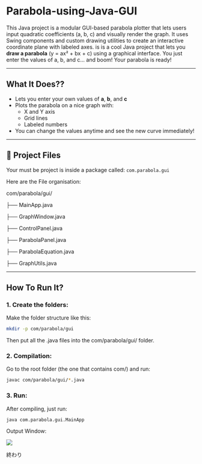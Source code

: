 # Parabola-using-Java-GUI
This Java project is a modular GUI-based parabola plotter that lets users input quadratic coefficients (a, b, c) and visually render the graph. It uses Swing components and custom drawing utilities to create an interactive coordinate plane with labeled axes.
 is is a cool Java project that lets you **draw a parabola** (y = ax² + bx + c) using a graphical interface. You just enter the values of a, b, and c... and boom! Your parabola is ready!

---

##  What It Does??

- Lets you enter your own values of **a**, **b**, and **c**
- Plots the parabola on a nice graph with:
  -  X and Y axis
  -  Grid lines
  -  Labeled numbers
- You can change the values anytime and see the new curve immediately!

---

## 📁 Project Files

Your must be project is inside a package called: `com.parabola.gui`

Here are the File organisation:

com/parabola/gui/

├── MainApp.java 

├── GraphWindow.java  

├── ControlPanel.java  

├── ParabolaPanel.java  

├── ParabolaEquation.java 

├── GraphUtils.java 


---

## How To Run It?

### 1. Create the folders:

Make the folder structure like this:

```bash
mkdir -p com/parabola/gui
```

Then put all the .java files into the com/parabola/gui/ folder.

### 2. Compilation:

Go to the root folder (the one that contains com/) and run:

```bash
javac com/parabola/gui/*.java
```

### 3. Run:

After compiling, just run:

```bash
java com.parabola.gui.MainApp
```


Output Window:


![](https://uc2a0ad80502904342adb4cd6595.previews.dropboxusercontent.com/p/thumb/ACoMZkgJX7hgiFebMmUcQFnCOUjzkzFr0GMdMQAmOQd7xbDcHA3NQenpUy70A3209Y59l0BcYC5QkwBquePZvN9lxD0amAjS65MpOchwsCK1DU3R1UKgy7nj7fxVzUWB9vopSD9TQr0b_NccQErsXJN61KfTQAZPWuGzoSR3WrgJUgLrjS_fQlROhbJcTucMsJui5yRTBAa5AuOvi4LAM_S04lzstpilptn0ylRDzSaFDC4R1oDnyahrnV1p0vKzecatx8ejuJQIfh2jHkn9z9SkA8f4VyMJ8DLmNkl6R8ZpE64UXPb_Hzjv4hAF5cgD6P4fG5eK7E2RXtJpxSNrdz3yGnuh4qCy4RELOfWYwvi_inJkWWmNSWOgCrhW9XQ621U/p.png?is_prewarmed=true)


   終わり




